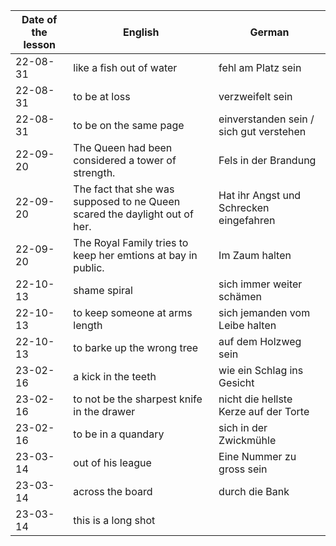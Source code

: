 | Date of the lesson | English                                                                    | German                                  |
| ------------------ | -------------------------------------------------------------------------- | --------------------------------------- |
| 22-08-31           | like a fish out of water                                                   | fehl am Platz sein                      |
| 22-08-31           | to be at loss                                                              | verzweifelt sein                        |
| 22-08-31           | to be on the same page                                                     | einverstanden sein / sich gut verstehen |
| 22-09-20           | The Queen had been considered a tower of strength.                         | Fels in der Brandung                    |
| 22-09-20           | The fact that she was supposed to ne Queen scared the daylight out of her. | Hat ihr Angst und Schrecken eingefahren |
| 22-09-20           | The Royal Family tries to keep her emtions at bay in public.               | Im Zaum halten                          |
| 22-10-13           | shame spiral                                                               | sich immer weiter schämen               |
| 22-10-13           | to keep someone at arms length                                             | sich jemanden vom Leibe halten          |
| 22-10-13           | to barke up the wrong tree                                                 | auf dem Holzweg sein                    |
| 23-02-16           | a kick in the teeth                                                        | wie ein Schlag ins Gesicht              |
| 23-02-16           | to not be the sharpest knife in the drawer                                 | nicht die hellste Kerze auf der Torte   |
| 23-02-16           | to be in a quandary                                                        | sich in der Zwickmühle                  |
| 23-03-14           | out of his league                                                          | Eine Nummer zu gross sein               |
| 23-03-14           | across the board                                                           | durch die Bank                      |
| 23-03-14           | this is a long shot                                                        |                                         |
